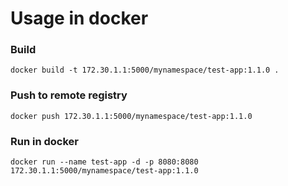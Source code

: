 # Usage in docker


### Build 
    docker build -t 172.30.1.1:5000/mynamespace/test-app:1.1.0 .


### Push to remote registry
    docker push 172.30.1.1:5000/mynamespace/test-app:1.1.0


### Run in docker
    docker run --name test-app -d -p 8080:8080 172.30.1.1:5000/mynamespace/test-app:1.1.0
